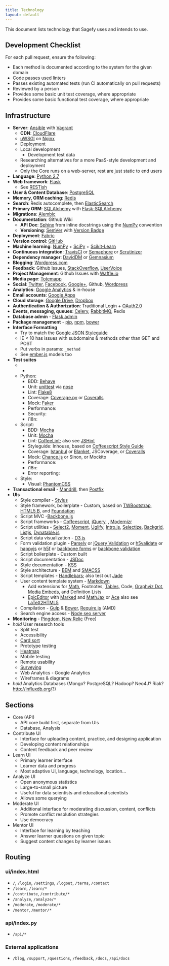 ```yaml
---
title: Technology
layout: default
---
```


This document lists technology that Sagefy uses and intends to use.

Development Checklist
---------------------

For each pull request, ensure the following:

- Each method is documented according to the system for the given domain
- Code passes used linters
- Passes existing automated tests (run CI automatically on pull requests)
- Reviewed by a person
- Provides some basic unit test coverage, where appropriate
- Provides some basic functional test coverage, where appropriate

Infrastructure
--------------

- **Server**: [Ansible](http://www.ansible.com/) with [Vagrant](http://www.vagrantup.com/)
    - **CDN**: [CloudFlare](https://www.cloudflare.com/)
    - [uWSGI](http://uwsgi-docs.readthedocs.org/en/latest/) on [Nginx](http://wiki.nginx.org/Main)
    - Deployment
    - Local development
        - Development test data
    - Researching alternatives for a more PaaS-style development and deployment
    - Only the Core runs on a web-server, rest are just static to end users
- **Language**: [Python 2.7](http://docs.python.org/2.7/)
- **Web framework**: [Flask](http://flask.pocoo.org/)
    - See [RESTish](/docs/restish)
- **User & Content Database**: [PostgreSQL](http://www.postgresql.org/docs/9.1/interactive/index.html)
- **Memory, ORM caching**: [Redis](http://redis.io/documentation)
- **Search**: Redis autocomplete, then [ElasticSearch](https://github.com/elasticsearch/elasticsearch)
- **Primary ORM**: [SQLAlchemy](http://www.sqlalchemy.org/) with [Flask-SQLAlchemy](http://pythonhosted.org/Flask-SQLAlchemy/)
- **Migrations**: [Alembic](http://alembic.readthedocs.org/en/latest/)
- **Documentation**: Github Wiki
    - **API Doc**: [Sphinx](http://sphinx-doc.org/) from inline docstrings using the [NumPy](https://github.com/numpy/numpy/blob/master/doc/HOWTO_DOCUMENT.rst.txt) convention
    - **Versioning**: [SemVer](http://semver.org/) with [Version Badge](http://badge.fury.io/)
- **Deployment**: [Fabric](http://docs.fabfile.org/en/1.8/)
- **Version control**: [GitHub](http://github.com/)
- **Machine learning**: [NumPy](http://www.numpy.org/) + [SciPy](http://www.scipy.org/) + [Scikit-Learn](http://scikit-learn.org/stable/)
- **Continuous integration**: [TravisCI](https://travis-ci.org/) or [Semaphore](https://semaphoreapp.com/) or [Scrutinizer](https://scrutinizer-ci.com/)
- **Dependency manager**: [DavidDM](https://david-dm.org/) or [Gemnasium](https://gemnasium.com/)
- **Blogging**: [Wordpress.com](http://wordpress.com)
- **Feedback**: Github Issues, [StackOverflow](http://stackoverflow.com), [UserVoice](http://uservoice.com)
- **Project Management**: Github Issues with [Waffle.io](https://waffle.io/heiskr/sagefy)
- **Media page**: [Totemapp](http://totemapp.com)
- **Social**: [Twitter](http://twitter.com/sagefyorg), [Facebook](https://www.facebook.com/sagefy), [Google+](https://plus.google.com/102422704401628739470/posts), Github, [Wordpress](http://sagefy.wordpress.com/)
- **Analytics**: [Google Analytics](http://google.com/analytics) & in-house
- **Email accounts**: [Google Apps](http://apps.google.com)
- **Cloud storage**: [Google Drive](http://drive.google.com), [Dropbox](http://dropbox.com)
- **Authentication & Authorization**: Traditional Login + [OAuth2.0](http://oauth.net/2/)
- **Events, messaging, queues**: [Celery](http://www.celeryproject.org/), [RabbitMQ](http://www.rabbitmq.com/), Redis
- **Database admin** - [Flask admin](https://github.com/mrjoes/flask-admin/)
- **Package management** - [pip](https://pypi.python.org/pypi/pip), [npm](https://npmjs.org/), [bower](http://bower.io/)
- **Interface Formatting**
    - Try to match the [Google JSON Styleguide](http://google-styleguide.googlecode.com/svn/trunk/jsoncstyleguide.xml)
    - IE < 10 has issues with subdomains & methods other than GET and POST
    - Put verbs in params: `_method`
    - See [ember.js](http://emberjs.com/guides/models/the-rest-adapter/) models too
- **Test suites**
    - -
    - Python:
        - BDD: [Behave](http://pythonhosted.org/behave/)
        - Unit: [unittest](http://docs.python.org/2/library/unittest.html) via [nose](https://nose.readthedocs.org/en/latest/)
        - Lint: [Flake8](https://pypi.python.org/pypi/flake8)
        - Coverage: [Coverage.py](http://nedbatchelder.com/code/coverage/) or [Coveralls](https://coveralls.io/)
        - Mock: [Faker](https://github.com/joke2k/faker)
        - Performance:
        - Security:
        - i18n:
    - Script:
        - BDD: [Mocha](http://visionmedia.github.io/mocha/)
        - Unit: [Mocha](http://visionmedia.github.io/mocha/)
        - Lint: [CoffeeLint](http://www.coffeelint.org/); also see [JSHint](http://www.jshint.com/)
        - Styleguide: Inhouse, based on [Coffeescript Style Guide](https://github.com/polarmobile/coffeescript-style-guide)
        - Coverage: [Istanbul](https://github.com/gotwarlost/istanbul) or [Blanket](http://blanketjs.org/), JSCoverage, or [Coveralls](https://coveralls.io/)
        - Mock: [Chance.js](http://chancejs.com/) or Sinon, or Mockito
        - Performance:
        - i18n:
        - Error reporting:
    - Style:
        - Visual: [PhantomCSS](https://github.com/Huddle/PhantomCSS)
- **Transactional email** - [Mandrill](http://mandrill.com/), then [Postfix](http://www.postfix.org/)
- **UIs**
    - Style compiler - [Stylus](http://learnboost.github.io/stylus/)
    - Style framework, boilerplate - Custom, based on [TWBootstrap](http://getbootstrap.com/), [HTML5 B](http://html5boilerplate.com/), and [Foundation](http://foundation.zurb.com/)
    - Script MVC -[Backbone.js](http://backbonejs.org/)
    - Script frameworks - [Coffeescript](http://coffeescript.org/), [jQuery](http://jquery.com/),  , [Modernizr](http://modernizr.com/)
    - Script utilities - [Select2](http://ivaynberg.github.io/select2/), [Moment](http://momentjs.com/), [Uglify](https://github.com/mishoo/UglifyJS), [Intro.js](http://usablica.github.io/intro.js/), [Selectize](http://brianreavis.github.io/selectize.js/), [Backgrid](http://backgridjs.com/), [Listjs](http://listjs.com/), [Dynatable.js](http://www.dynatable.com/)
    - Script data visualization - [D3.js](http://d3js.org/)
    - Form validation plugin - [Parsely](http://parsleyjs.org/) or [jQuery Validation](http://jqueryvalidation.org/) or [h5validate](http://ericleads.com/h5validate/) or [happyjs](http://happyjs.com/) or [h5f](https://github.com/ryanseddon/H5F) or [backbone forms](https://github.com/powmedia/backbone-forms) or [backbone validation](https://github.com/thedersen/backbone.validation)
    - Script boilerplate - Custom built
    - Script documentation - [JSDoc](http://usejsdoc.org/)
    - Style documentation - [KSS](http://warpspire.com/kss/)
    - Style architecture - [BEM](http://bem.info/method/) and [SMACSS](http://smacss.com/)
    - Script templates - [Handlebars](http://handlebarsjs.com/); also test out [Jade](http://jade-lang.com/)
    - User content template system - [Markdown](http://daringfireball.net/projects/markdown/)
        - Add extensions for [Math](http://www.mathjax.org/), Footnotes, [Tables](https://github.com/chjj/marked#tables), Code, [Graphviz Dot](https://github.com/mdaines/viz.js), [Media Embeds](http://sloblog.io/+sloblog/qhdsk2SMoAU/sloblog-dot-io-easy-oembed-powered-media-embeds), and Definition Lists
        - [EpicEditor](https://github.com/OscarGodson/EpicEditor) with [Marked](https://github.com/chjj/marked) and [MathJax](http://www.mathjax.org/) or [Ace](http://ace.c9.io/) also see [LaTeX2HTML5](http://latex2html5.com/)
    - Compilation - [Gulp](http://gulpjs.com/) & [Bower](http://sindresorhus.com/bower-components/), [Require.js](http://requirejs.org/) (AMD)
    - Search engine access - [Node seo server](https://npmjs.org/package/seoserver)
- **Monitoring** - [Pingdom](https://www.pingdom.com/), [New Relic](http://newrelic.com/) (Free)
- _hold_ User research tools
    - Split test
    - Accessibility
    - [Card sort](http://conceptcodify.com)
    - Prototype testing
    - [Heatmap](http://www.crazyegg.com/)
    - Mobile testing
    - Remote usability
    - [Surveying](http://surveymonkey.com)
    - Web Analytics - Google Analytics
    - Wireframes & diagrams
- _hold_ Analytics Databases (Mongo? PostgreSQL? Hadoop? Neo4J? Riak? http://influxdb.org/?)

## Sections

- Core (API)
    - API core build first, separate from UIs
    - Database, Analysis
- Contribute UI
    - Interface for uploading content, practice, and designing application
    - Developing content relationships
    - Content feedback and peer review
- Learn UI
    - Primary learner interface
    - Learner data and progress
    - Most adaptive UI, language, technology, location...
- Analyze UI
    - Open anonymous statistics
    - Large-to-small picture
    - Useful for data scientists and educational scientists
    - Allows some querying
- Moderate UI
    - Additional interface for moderating discussion, content, conflicts
    - Promote conflict resolution strategies
    - Use democracy
- Mentor UI
    - Interface for learning by teaching
    - Answer learner questions on given topic
    - Suggest content changes by learner issues

Routing
-------

### ui/index.html

- `/`, `/login`, `/settings`, `/logout`, `/terms`, `/contact`
- `/learn`, `/learn/*`
- `/contribute`, `/contribute/*`
- `/analyze`, `/analyze/*`
- `/moderate`, `/moderate/*`
- `/mentor`, `/mentor/*`

### api/index.py

- `/api/*`

### External applications

- `/blog`, `/support`, `/questions`, `/feedback`, `/docs`, `/api/docs`
